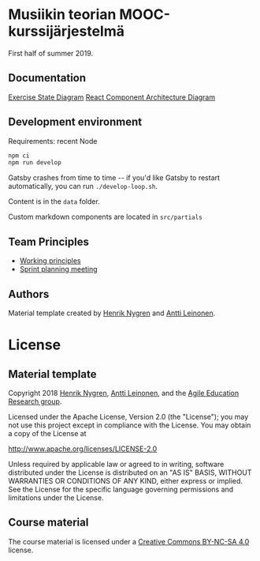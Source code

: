 # Musiikin teorian MOOC-kurssijärjestelmä 

First half of summer 2019.

## Documentation

[Exercise State Diagram](https://raw.githubusercontent.com/rage/musiikin-teoria-material/master/documentation/IMG_0087.jpg)
[React Component Architecture Diagram](https://raw.githubusercontent.com/rage/musiikin-teoria-material/master/documentation/IMG_0088.jpg)

## Development environment

Requirements: recent Node

```sh
npm ci
npm run develop
```

Gatsby crashes from time to time -- if you'd like Gatsby to restart automatically, you can run `./develop-loop.sh`.

Content is in the `data` folder.

Custom markdown components are located in `src/partials`

## Team Principles

- [Working principles](https://github.com/rage/musiikin-teoria-material/blob/master/tiimin_kaytanteet.md)
- [Sprint planning meeting](https://github.com/rage/musiikin-teoria-material/blob/master/Sprint-planning-meeting.md)

## Authors

Material template created by [Henrik Nygren](https://github.com/nygrenh) and [Antti Leinonen](https://github.com/Redande).

# License

## Material template

Copyright 2018 [Henrik Nygren](https://github.com/nygrenh), [Antti Leinonen](https://github.com/Redande), and the [Agile Education Research group](https://www.helsinki.fi/en/researchgroups/data-driven-education).

Licensed under the Apache License, Version 2.0 (the "License"); you may not use this project except in compliance with the License. You may obtain a copy of the License at

http://www.apache.org/licenses/LICENSE-2.0

Unless required by applicable law or agreed to in writing, software distributed under the License is distributed on an "AS IS" BASIS, WITHOUT WARRANTIES OR CONDITIONS OF ANY KIND, either express or implied. See the License for the specific language governing permissions and limitations under the License.

## Course material

The course material is licensed under a [Creative Commons BY-NC-SA 4.0](https://creativecommons.org/licenses/by-nc-sa/4.0/deed) license.
